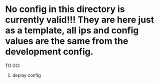 # No config in this directory is currently valid!!! They are here just as a template, all ips and config values are the same from the development config. 

TO DO:
1. deploy config
